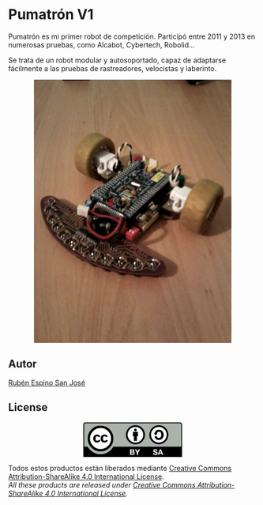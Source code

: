 # Pumatrón V1
Pumatrón es mi primer robot de competición. Participó entre 2011 y 2013 en numerosas pruebas, como Alcabot, Cybertech, Robolid...

Se trata de un robot modular y autosoportado, capaz de adaptarse fácilmente a las pruebas de rastreadores, velocistas y laberinto.

<p align="center">
<img src="images/V1.2/Foto0092.jpg" width="400" align = "center">
</p>

## Autor
[Rubén Espino San José](https://github.com/Resaj)

## License
<p align="center">
<img src="license/by-sa.png" align = "center">
</p>

Todos estos productos están liberados mediante [Creative Commons Attribution-ShareAlike 4.0 International License](http://creativecommons.org/licenses/by-sa/4.0/).  
_All these products are released under [Creative Commons Attribution-ShareAlike 4.0 International License](http://creativecommons.org/licenses/by-sa/4.0/)._
